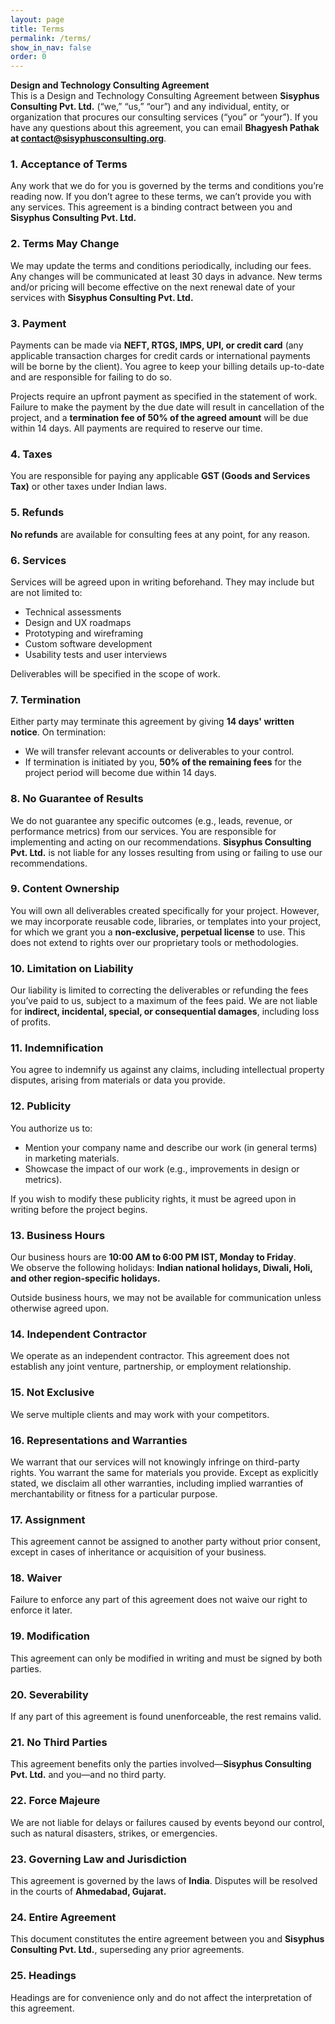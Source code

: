 ```yaml
---
layout: page
title: Terms
permalink: /terms/
show_in_nav: false
order: 0
---
```


**Design and Technology Consulting Agreement**  
This is a Design and Technology Consulting Agreement between **Sisyphus Consulting Pvt. Ltd.** (“we,” “us,” “our”) and any individual, entity, or organization that procures our consulting services (“you” or “your”). If you have any questions about this agreement, you can email **Bhagyesh Pathak at contact@sisyphusconsulting.org**.

### 1. Acceptance of Terms
Any work that we do for you is governed by the terms and conditions you’re reading now. If you don’t agree to these terms, we can’t provide you with any services. This agreement is a binding contract between you and **Sisyphus Consulting Pvt. Ltd.**

### 2. Terms May Change
We may update the terms and conditions periodically, including our fees. Any changes will be communicated at least 30 days in advance. New terms and/or pricing will become effective on the next renewal date of your services with **Sisyphus Consulting Pvt. Ltd.**

### 3. Payment
Payments can be made via **NEFT, RTGS, IMPS, UPI, or credit card** (any applicable transaction charges for credit cards or international payments will be borne by the client). You agree to keep your billing details up-to-date and are responsible for failing to do so.  

Projects require an upfront payment as specified in the statement of work. Failure to make the payment by the due date will result in cancellation of the project, and a **termination fee of 50% of the agreed amount** will be due within 14 days. All payments are required to reserve our time.

### 4. Taxes
You are responsible for paying any applicable **GST (Goods and Services Tax)** or other taxes under Indian laws.

### 5. Refunds
**No refunds** are available for consulting fees at any point, for any reason.

### 6. Services
Services will be agreed upon in writing beforehand. They may include but are not limited to:  
- Technical assessments
- Design and UX roadmaps
- Prototyping and wireframing
- Custom software development
- Usability tests and user interviews

Deliverables will be specified in the scope of work.

### 7. Termination
Either party may terminate this agreement by giving **14 days' written notice**. On termination:  
- We will transfer relevant accounts or deliverables to your control.  
- If termination is initiated by you, **50% of the remaining fees** for the project period will become due within 14 days.  

### 8. No Guarantee of Results
We do not guarantee any specific outcomes (e.g., leads, revenue, or performance metrics) from our services. You are responsible for implementing and acting on our recommendations. **Sisyphus Consulting Pvt. Ltd.** is not liable for any losses resulting from using or failing to use our recommendations.

### 9. Content Ownership
You will own all deliverables created specifically for your project. However, we may incorporate reusable code, libraries, or templates into your project, for which we grant you a **non-exclusive, perpetual license** to use. This does not extend to rights over our proprietary tools or methodologies.

### 10. Limitation on Liability
Our liability is limited to correcting the deliverables or refunding the fees you’ve paid to us, subject to a maximum of the fees paid. We are not liable for **indirect, incidental, special, or consequential damages**, including loss of profits.

### 11. Indemnification
You agree to indemnify us against any claims, including intellectual property disputes, arising from materials or data you provide.

### 12. Publicity
You authorize us to:  
- Mention your company name and describe our work (in general terms) in marketing materials.  
- Showcase the impact of our work (e.g., improvements in design or metrics).  

If you wish to modify these publicity rights, it must be agreed upon in writing before the project begins.

### 13. Business Hours
Our business hours are **10:00 AM to 6:00 PM IST, Monday to Friday**.  
We observe the following holidays: **Indian national holidays, Diwali, Holi, and other region-specific holidays.**  

Outside business hours, we may not be available for communication unless otherwise agreed upon.

### 14. Independent Contractor
We operate as an independent contractor. This agreement does not establish any joint venture, partnership, or employment relationship.

### 15. Not Exclusive
We serve multiple clients and may work with your competitors.

### 16. Representations and Warranties
We warrant that our services will not knowingly infringe on third-party rights. You warrant the same for materials you provide. Except as explicitly stated, we disclaim all other warranties, including implied warranties of merchantability or fitness for a particular purpose.

### 17. Assignment
This agreement cannot be assigned to another party without prior consent, except in cases of inheritance or acquisition of your business.

### 18. Waiver
Failure to enforce any part of this agreement does not waive our right to enforce it later.

### 19. Modification
This agreement can only be modified in writing and must be signed by both parties.

### 20. Severability
If any part of this agreement is found unenforceable, the rest remains valid.

### 21. No Third Parties
This agreement benefits only the parties involved—**Sisyphus Consulting Pvt. Ltd.** and you—and no third party.

### 22. Force Majeure
We are not liable for delays or failures caused by events beyond our control, such as natural disasters, strikes, or emergencies.

### 23. Governing Law and Jurisdiction
This agreement is governed by the laws of **India**. Disputes will be resolved in the courts of **Ahmedabad, Gujarat.**

### 24. Entire Agreement
This document constitutes the entire agreement between you and **Sisyphus Consulting Pvt. Ltd.**, superseding any prior agreements.

### 25. Headings
Headings are for convenience only and do not affect the interpretation of this agreement.
